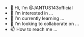 - 👋 Hi, I’m @JANTUS143official
- 👀 I’m interested in ...
- 🌱 I’m currently learning ...
- 💞️ I’m looking to collaborate on ...
- 📫 How to reach me ...

<!---
JANTUS143official/JANTUS143official is a ✨ special ✨ repository because its `README.md` (this file) appears on your GitHub profile.
You can click the Preview link to take a look at your changes.
--->
